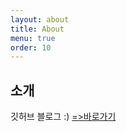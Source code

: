 ```yaml
---
layout: about
title: About
menu: true
order: 10
---
```


## 소개

깃허브 블로그 :)
[=>바로가기](https://saintbeller96.github.io/)

